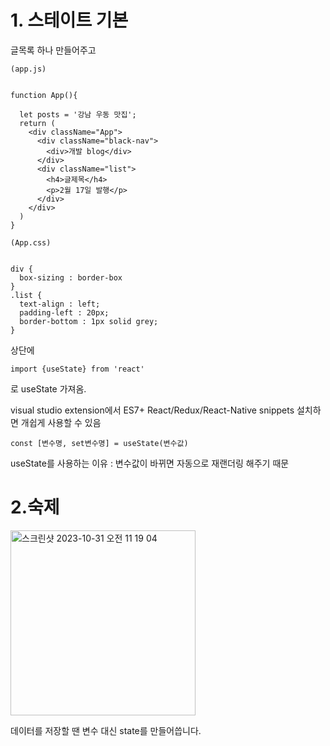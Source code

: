 # 1. 스테이트 기본

글목록 하나 만들어주고
```
(app.js)


function App(){
 
  let posts = '강남 우동 맛집';
  return (
    <div className="App">
      <div className="black-nav">
        <div>개발 blog</div>
      </div>
      <div className="list">
        <h4>글제목</h4>
        <p>2월 17일 발행</p>
      </div>
    </div>
  )
}
```
```
(App.css)


div {
  box-sizing : border-box
}
.list {
  text-align : left;
  padding-left : 20px;
  border-bottom : 1px solid grey;
}
```

상단에
```
import {useState} from 'react'
```
로 useState 가져옴.

visual studio extension에서 ES7+ React/Redux/React-Native snippets 설치하면 개쉽게 사용할 수 있음
```
const [변수명, set변수명] = useState(변수값)
```

useState를 사용하는 이유 : 변수값이 바뀌면 자동으로 재랜더링 해주기 때문


# 2.숙제

<img width="296" alt="스크린샷 2023-10-31 오전 11 19 04" src="https://github.com/lioncub999/reactmaster/assets/76462814/9b1e3703-19d1-437b-aa50-8817616bba6b">

데이터를 저장할 땐 변수 대신 state를 만들어씁니다.

